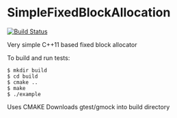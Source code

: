 # SimpleFixedBlockAllocation

[![Build Status](https://travis-ci.org/nscooling/SimpleFixedBlockAllocation.svg?branch=master)](https://travis-ci.org/nscooling/SimpleFixedBlockAllocation)

Very simple C++11 based fixed block allocator

To build and run tests:
```
$ mkdir build
$ cd build
$ cmake ..
$ make
$ ./example
```

Uses CMAKE
Downloads gtest/gmock into build directory
